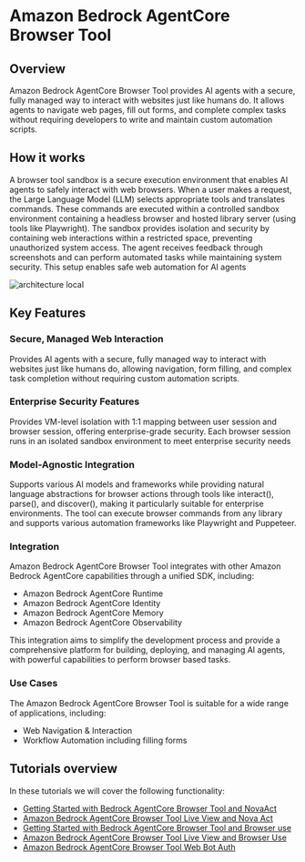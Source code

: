 # Amazon Bedrock AgentCore Browser Tool

## Overview

Amazon Bedrock AgentCore Browser Tool provides AI agents with a secure, fully managed way to interact with websites just like humans do. It allows agents to navigate web pages, fill out forms, and complete complex tasks without requiring developers to write and maintain custom automation scripts.

## How it works

A browser tool sandbox is a secure execution environment that enables AI agents to safely interact with web browsers. When a user makes a request, the Large Language Model (LLM) selects appropriate tools and translates commands. These commands are executed within a controlled sandbox environment containing a headless browser and hosted library server (using tools like Playwright). The sandbox provides isolation and security by containing web interactions within a restricted space, preventing unauthorized system access. The agent receives feedback through screenshots and can perform automated tasks while maintaining system security. This setup enables safe web automation for AI agents

![architecture local](../02-Agent-Core-browser-tool/images/browser-tool.png)

## Key Features

### Secure, Managed Web Interaction

Provides AI agents with a secure, fully managed way to interact with websites just like humans do, allowing navigation, form filling, and complex task completion without requiring custom automation scripts.

### Enterprise Security Features

Provides VM-level isolation with 1:1 mapping between user session and browser session, offering enterprise-grade security. Each browser session runs in an isolated sandbox environment to meet enterprise security needs

### Model-Agnostic Integration

Supports various AI models and frameworks while providing natural language abstractions for browser actions through tools like interact(), parse(), and discover(), making it particularly suitable for enterprise environments. The tool can execute browser commands from any library and supports various automation frameworks like Playwright and Puppeteer.

### Integration

Amazon Bedrock AgentCore Browser Tool integrates with other Amazon Bedrock AgentCore capabilities through a unified SDK, including:

- Amazon Bedrock AgentCore Runtime
- Amazon Bedrock AgentCore Identity
- Amazon Bedrock AgentCore Memory
- Amazon Bedrock AgentCore Observability

This integration aims to simplify the development process and provide a comprehensive platform for building, deploying, and managing AI agents, with powerful capabilities to perform browser based tasks.

### Use Cases

The Amazon Bedrock AgentCore Browser Tool is suitable for a wide range of applications, including:

- Web Navigation & Interaction
- Workflow Automation including filling forms

## Tutorials overview

In these tutorials we will cover the following functionality:

- [Getting Started with Bedrock AgentCore Browser Tool and NovaAct](01-browser-with-NovaAct/01_getting_started-agentcore-browser-tool-with-nova-act.ipynb)
- [Amazon Bedrock AgentCore Browser Tool Live View and Nova Act](01-browser-with-NovaAct/02_agentcore-browser-tool-live-view-with-nova-act.ipynb)
- [Getting Started with Bedrock AgentCore Browser Tool and Browser use](02-browser-with-browserUse/getting_started-agentcore-browser-tool-with-browser-use.ipynb)
- [Amazon Bedrock AgentCore Browser Tool Live View and Browser Use](02-browser-with-browserUse/agentcore-browser-tool-live-view-with-browser-use.ipynb)
- [Amazon Bedrock AgentCore Browser Tool Web Bot Auth](06-Web-Bot-Auth-Signing/01_agentcore-browser-tool-with-web-bot-auth.ipynb)
